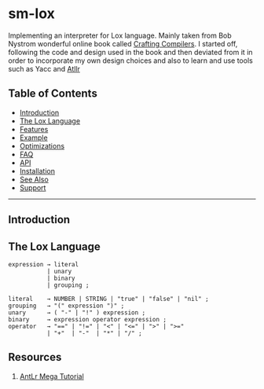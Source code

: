 # sm-lox

Implementing an interpreter for Lox language. Mainly taken from Bob Nystrom wonderful online book called [Crafting Compilers](http://craftinginterpreters.com/).
I started off, following the code and design used in the book and then deviated from it in order to incorporate my own design choices and also to learn and use tools such as Yacc and [Atllr](http://www.antlr.org/)

## Table of Contents
- [Introduction](#introduction)
- [The Lox Language](#theloxlanguage)
- [Features](#features)
- [Example](#example)
- [Optimizations](#optimizations)
- [FAQ](#faq)
- [API](#api)
- [Installation](#installation)
- [See Also](#see-also)
- [Support](#support)

---

## Introduction

## The Lox Language
```
expression → literal
           | unary
           | binary
           | grouping ;

literal    → NUMBER | STRING | "true" | "false" | "nil" ;
grouping   → "(" expression ")" ;
unary      → ( "-" | "!" ) expression ;
binary     → expression operator expression ;
operator   → "==" | "!=" | "<" | "<=" | ">" | ">="
           | "+"  | "-"  | "*" | "/" ;
```
## Resources
1. [AntLr Mega Tutorial](https://tomassetti.me/antlr-mega-tutorial/)
